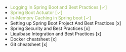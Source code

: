 - <font color="#9bbb59">Logging In Spring Boot and Best Practices [✓]</font>
- <font color="#9bbb59">Spring Boot Actuator [✓]</font>
- <font color="#9bbb59">In-Memory Caching in Spring boot [✓]</font>
- Setting up Spring Boot Project And Best Practices [x]
- Spring Security and Best Practices [x]
- Liquibase Integration and Best Practices [x]
- Docker cheatsheet [x]
- Git cheatsheet [x]